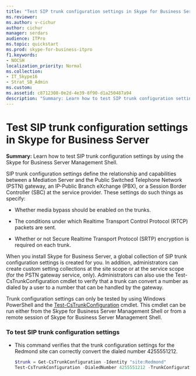 ```yaml
---
title: "Test SIP trunk configuration settings in Skype for Business Server"
ms.reviewer: 
ms.author: v-cichur
author: cichur
manager: serdars
audience: ITPro
ms.topic: quickstart
ms.prod: skype-for-business-itpro
f1.keywords:
- NOCSH
localization_priority: Normal
ms.collection: 
- IT_Skype16
- Strat_SB_Admin
ms.custom: 
ms.assetid: c8712308-0e2d-4e39-8f90-d1a250487a94
description: "Summary: Learn how to test SIP trunk configuration settings by using the Skype for Business Server Management Shell."
---
```


# Test SIP trunk configuration settings in Skype for Business Server
 
**Summary:** Learn how to test SIP trunk configuration settings by using the Skype for Business Server Management Shell.
  
SIP trunk configuration settings define the relationship and capabilities between a Mediation Server and the Public Switched Telephone Network (PSTN) gateway, an IP-Public Branch eXchange (PBX), or a Session Border Controller (SBC) at the service provider. These settings do such things as specify:
  
- Whether media bypass should be enabled on the trunks.
    
- The conditions under which Realtime Transport Control Protocol (RTCP) packets are sent.
    
- Whether or not Secure Realtime Transport Protocol (SRTP) encryption is required on each trunk.
    
When you install Skype for Business Server, a global collection of SIP trunk configuration settings is created for you. In addition, administrators can create custom setting collections at the site scope or at the service scope (for the PSTN gateway service, only). Administrators can also use the Test-CsTrunkConfiguration cmdlet to verify that a trunk can convert a number as dialed by a user to a number that can be handled by the gateway.
  
Trunk configuration settings can only be tested by using Windows PowerShell and the [Test-CsTrunkConfiguration](/powershell/module/skype/test-cstrunkconfiguration?view=skype-ps) cmdlet. This cmdlet can be run either from the Skype for Business Server Management Shell or from a remote session of Skype for Business Server Management Shell.
  
### To test SIP trunk configuration settings

- This command verifies that the trunk configuration settings for the Redmond site can correctly convert the dialed number 4255551212.
    
  ```powershell
  $trunk = Get-CsTrunkConfiguration -Identity "site:Redmond"
  Test-CsTrunkConfiguration -DialedNumber 4255551212 -TrunkConfiguration $trunk
  ```